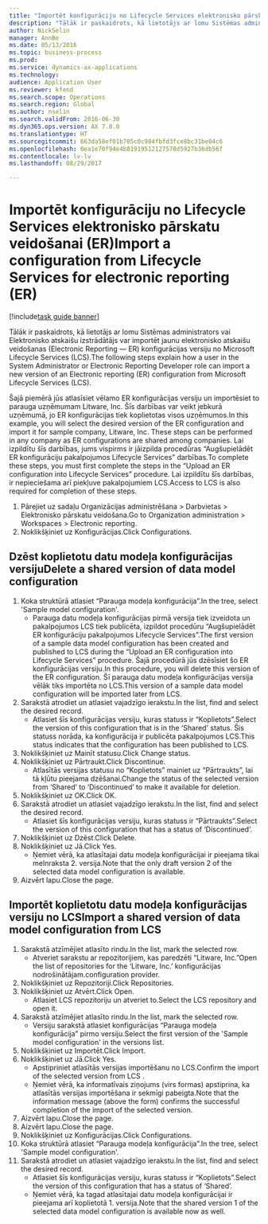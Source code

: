 ```yaml
--- 
title: "Importēt konfigurāciju no Lifecycle Services elektronisko pārskatu veidošanai (ER)"
description: "Tālāk ir paskaidrots, kā lietotājs ar lomu Sistēmas administrators vai Elektronisko atskaišu izstrādātājs var importēt jaunu elektronisko atskaišu veidošanas (Electronic Reporting — ER) konfigurācijas versiju no Microsoft Lifecycle Services (LCS)."
author: NickSelin
manager: AnnBe
ms.date: 05/13/2016
ms.topic: business-process
ms.prod: 
ms.service: dynamics-ax-applications
ms.technology: 
audience: Application User
ms.reviewer: kfend
ms.search.scope: Operations
ms.search.region: Global
ms.author: nselin
ms.search.validFrom: 2016-06-30
ms.dyn365.ops.version: AX 7.0.0
ms.translationtype: HT
ms.sourcegitcommit: 663da58ef01b705c0c984fbfd3fce8bc31be04c6
ms.openlocfilehash: 0ea1e70f94e4b81919512127578d5927b36db56f
ms.contentlocale: lv-lv
ms.lasthandoff: 08/29/2017

---
```

# <a name="import-a-configuration-from-lifecycle-services-for-electronic-reporting-er"></a><span data-ttu-id="6fab6-103">Importēt konfigurāciju no Lifecycle Services elektronisko pārskatu veidošanai (ER)</span><span class="sxs-lookup"><span data-stu-id="6fab6-103">Import a configuration from Lifecycle Services for electronic reporting (ER)</span></span>

[!include[task guide banner](../../includes/task-guide-banner.md)]

<span data-ttu-id="6fab6-104">Tālāk ir paskaidrots, kā lietotājs ar lomu Sistēmas administrators vai Elektronisko atskaišu izstrādātājs var importēt jaunu elektronisko atskaišu veidošanas (Electronic Reporting — ER) konfigurācijas versiju no Microsoft Lifecycle Services (LCS).</span><span class="sxs-lookup"><span data-stu-id="6fab6-104">The following steps explain how a user in the System Administrator or Electronic Reporting Developer role can import a new version of an Electronic reporting (ER) configuration from Microsoft Lifecycle Services (LCS).</span></span>

<span data-ttu-id="6fab6-105">Šajā piemērā jūs atlasīsiet vēlamo ER konfigurācijas versiju un importēsiet to parauga uzņēmumam Litware, Inc. Šīs darbības var veikt jebkurā uzņēmumā, jo ER konfigurācijas tiek koplietotas visos uzņēmumos.</span><span class="sxs-lookup"><span data-stu-id="6fab6-105">In this example, you will select the desired version of the ER configuration and import it for sample company, Litware, Inc. These steps can be performed in any company as ER configurations are shared among companies.</span></span> <span data-ttu-id="6fab6-106">Lai izpildītu šīs darbības, jums vispirms ir jāizpilda procedūras “Augšupielādēt ER konfigurāciju pakalpojumos Lifecycle Services” darbības.</span><span class="sxs-lookup"><span data-stu-id="6fab6-106">To complete these steps, you must first complete the steps in the “Upload an ER configuration into Lifecycle Services” procedure.</span></span> <span data-ttu-id="6fab6-107">Lai izpildītu šīs darbības, ir nepieciešama arī piekļuve pakalpojumiem LCS.</span><span class="sxs-lookup"><span data-stu-id="6fab6-107">Access to LCS is also required for completion of these steps.</span></span>

1. <span data-ttu-id="6fab6-108">Pārejiet uz sadaļu Organizācijas administrēšana > Darbvietas > Elektronisko pārskatu veidošana.</span><span class="sxs-lookup"><span data-stu-id="6fab6-108">Go to Organization administration > Workspaces > Electronic reporting.</span></span>
2. <span data-ttu-id="6fab6-109">Noklikšķiniet uz Konfigurācijas.</span><span class="sxs-lookup"><span data-stu-id="6fab6-109">Click Configurations.</span></span>

## <a name="delete-a-shared-version-of-data-model-configuration"></a><span data-ttu-id="6fab6-110">Dzēst koplietotu datu modeļa konfigurācijas versiju</span><span class="sxs-lookup"><span data-stu-id="6fab6-110">Delete a shared version of data model configuration</span></span>
1. <span data-ttu-id="6fab6-111">Koka struktūrā atlasiet “Parauga modeļa konfigurācija”.</span><span class="sxs-lookup"><span data-stu-id="6fab6-111">In the tree, select 'Sample model configuration'.</span></span>
    * <span data-ttu-id="6fab6-112">Parauga datu modeļa konfigurācijas pirmā versija tiek izveidota un pakalpojumos LCS tiek publicēta, izpildot procedūru “Augšupielādēt ER konfigurāciju pakalpojumos Lifecycle Services”.</span><span class="sxs-lookup"><span data-stu-id="6fab6-112">The first version of a sample data model configuration has been created and published to LCS during the “Upload an ER configuration into Lifecycle Services” procedure.</span></span> <span data-ttu-id="6fab6-113">Šajā procedūrā jūs dzēsīsiet šo ER konfigurācijas versiju.</span><span class="sxs-lookup"><span data-stu-id="6fab6-113">In this procedure, you will delete this version of the ER configuration.</span></span> <span data-ttu-id="6fab6-114">Šī parauga datu modeļa konfigurācijas versija vēlāk tiks importēta no LCS.</span><span class="sxs-lookup"><span data-stu-id="6fab6-114">This version of a sample data model configuration will be imported later from LCS.</span></span>  
2. <span data-ttu-id="6fab6-115">Sarakstā atrodiet un atlasiet vajadzīgo ierakstu.</span><span class="sxs-lookup"><span data-stu-id="6fab6-115">In the list, find and select the desired record.</span></span>
    * <span data-ttu-id="6fab6-116">Atlasiet šīs konfigurācijas versiju, kuras statuss ir “Koplietots”.</span><span class="sxs-lookup"><span data-stu-id="6fab6-116">Select the version of this configuration that is in the ‘Shared’ status.</span></span> <span data-ttu-id="6fab6-117">Šis statuss norāda, ka konfigurācija ir publicēta pakalpojumos LCS.</span><span class="sxs-lookup"><span data-stu-id="6fab6-117">This status indicates that the configuration has been published to LCS.</span></span>  
3. <span data-ttu-id="6fab6-118">Noklikšķiniet uz Mainīt statusu.</span><span class="sxs-lookup"><span data-stu-id="6fab6-118">Click Change status.</span></span>
4. <span data-ttu-id="6fab6-119">Noklikšķiniet uz Pārtraukt.</span><span class="sxs-lookup"><span data-stu-id="6fab6-119">Click Discontinue.</span></span>
    * <span data-ttu-id="6fab6-120">Atlasītās versijas statusu no “Koplietots” mainiet uz “Pārtraukts”, lai tā kļūtu pieejama dzēšanai.</span><span class="sxs-lookup"><span data-stu-id="6fab6-120">Change the status of the selected version from ‘Shared’ to ‘Discontinued’ to make it available for deletion.</span></span>  
5. <span data-ttu-id="6fab6-121">Noklikšķiniet uz OK.</span><span class="sxs-lookup"><span data-stu-id="6fab6-121">Click OK.</span></span>
6. <span data-ttu-id="6fab6-122">Sarakstā atrodiet un atlasiet vajadzīgo ierakstu.</span><span class="sxs-lookup"><span data-stu-id="6fab6-122">In the list, find and select the desired record.</span></span>
    * <span data-ttu-id="6fab6-123">Atlasiet šīs konfigurācijas versiju, kuras statuss ir “Pārtraukts”.</span><span class="sxs-lookup"><span data-stu-id="6fab6-123">Select the version of this configuration that has a status of ‘Discontinued’.</span></span>  
7. <span data-ttu-id="6fab6-124">Noklikšķiniet uz Dzēst.</span><span class="sxs-lookup"><span data-stu-id="6fab6-124">Click Delete.</span></span>
8. <span data-ttu-id="6fab6-125">Noklikšķiniet uz Jā.</span><span class="sxs-lookup"><span data-stu-id="6fab6-125">Click Yes.</span></span>
    * <span data-ttu-id="6fab6-126">Ņemiet vērā, ka atlasītajai datu modeļa konfigurācijai ir pieejama tikai melnraksta 2. versija.</span><span class="sxs-lookup"><span data-stu-id="6fab6-126">Note that the only draft version 2 of the selected data model configuration is available.</span></span>  
9. <span data-ttu-id="6fab6-127">Aizvērt lapu.</span><span class="sxs-lookup"><span data-stu-id="6fab6-127">Close the page.</span></span>

## <a name="import-a-shared-version-of-data-model-configuration-from-lcs"></a><span data-ttu-id="6fab6-128">Importēt koplietotu datu modeļa konfigurācijas versiju no LCS</span><span class="sxs-lookup"><span data-stu-id="6fab6-128">Import a shared version of data model configuration from LCS</span></span>
1. <span data-ttu-id="6fab6-129">Sarakstā atzīmējiet atlasīto rindu.</span><span class="sxs-lookup"><span data-stu-id="6fab6-129">In the list, mark the selected row.</span></span>
    * <span data-ttu-id="6fab6-130">Atveriet sarakstu ar repozitorijiem, kas paredzēti “Litware, Inc.”</span><span class="sxs-lookup"><span data-stu-id="6fab6-130">Open the list of repositories for the ‘Litware, Inc.’</span></span> <span data-ttu-id="6fab6-131">konfigurācijas nodrošinātājam.</span><span class="sxs-lookup"><span data-stu-id="6fab6-131">configuration provider.</span></span>  
2. <span data-ttu-id="6fab6-132">Noklikšķiniet uz Repozitoriji.</span><span class="sxs-lookup"><span data-stu-id="6fab6-132">Click Repositories.</span></span>
3. <span data-ttu-id="6fab6-133">Noklikšķiniet uz Atvērt.</span><span class="sxs-lookup"><span data-stu-id="6fab6-133">Click Open.</span></span>
    * <span data-ttu-id="6fab6-134">Atlasiet LCS repozitoriju un atveriet to.</span><span class="sxs-lookup"><span data-stu-id="6fab6-134">Select the LCS repository and open it.</span></span>  
4. <span data-ttu-id="6fab6-135">Sarakstā atzīmējiet atlasīto rindu.</span><span class="sxs-lookup"><span data-stu-id="6fab6-135">In the list, mark the selected row.</span></span>
    * <span data-ttu-id="6fab6-136">Versiju sarakstā atlasiet konfigurācijas “Parauga modeļa konfigurācija” pirmo versiju.</span><span class="sxs-lookup"><span data-stu-id="6fab6-136">Select the first version of the 'Sample model configuration' in the versions list.</span></span>  
5. <span data-ttu-id="6fab6-137">Noklikšķiniet uz Importēt.</span><span class="sxs-lookup"><span data-stu-id="6fab6-137">Click Import.</span></span>
6. <span data-ttu-id="6fab6-138">Noklikšķiniet uz Jā.</span><span class="sxs-lookup"><span data-stu-id="6fab6-138">Click Yes.</span></span>
    * <span data-ttu-id="6fab6-139">Apstipriniet atlasītās versijas importēšanu no LCS.</span><span class="sxs-lookup"><span data-stu-id="6fab6-139">Confirm the import of the selected version from LCS .</span></span>  
    * <span data-ttu-id="6fab6-140">Ņemiet vērā, ka informatīvais ziņojums (virs formas) apstiprina, ka atlasītās versijas importēšana ir sekmīgi pabeigta.</span><span class="sxs-lookup"><span data-stu-id="6fab6-140">Note that the information message (above the form) confirms the successful completion of the import of the selected version.</span></span>  
7. <span data-ttu-id="6fab6-141">Aizvērt lapu.</span><span class="sxs-lookup"><span data-stu-id="6fab6-141">Close the page.</span></span>
8. <span data-ttu-id="6fab6-142">Aizvērt lapu.</span><span class="sxs-lookup"><span data-stu-id="6fab6-142">Close the page.</span></span>
9. <span data-ttu-id="6fab6-143">Noklikšķiniet uz Konfigurācijas.</span><span class="sxs-lookup"><span data-stu-id="6fab6-143">Click Configurations.</span></span>
10. <span data-ttu-id="6fab6-144">Koka struktūrā atlasiet “Parauga modeļa konfigurācija”.</span><span class="sxs-lookup"><span data-stu-id="6fab6-144">In the tree, select 'Sample model configuration'.</span></span>
11. <span data-ttu-id="6fab6-145">Sarakstā atrodiet un atlasiet vajadzīgo ierakstu.</span><span class="sxs-lookup"><span data-stu-id="6fab6-145">In the list, find and select the desired record.</span></span>
    * <span data-ttu-id="6fab6-146">Atlasiet šīs konfigurācijas versiju, kuras statuss ir “Koplietots”.</span><span class="sxs-lookup"><span data-stu-id="6fab6-146">Select the version of this configuration that has a status of ‘Shared’.</span></span>  
    * <span data-ttu-id="6fab6-147">Ņemiet vērā, ka tagad atlasītajai datu modeļa konfigurācijai ir pieejama arī koplietotā 1. versija.</span><span class="sxs-lookup"><span data-stu-id="6fab6-147">Note that the shared version 1 of the selected data model configuration is available now as well.</span></span>  


